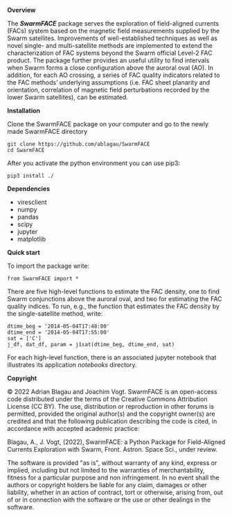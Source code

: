 **Overview**

The _**SwarmFACE**_ package serves the exploration of field-aligned currents 
(FACs) system based on the magnetic field measurements supplied by the Swarm 
satellites. Improvements of well-established techniques as well as novel 
single- and multi-satellite methods are implemented to extend 
the characterization of FAC systems beyond the Swarm official Level-2 FAC 
product. The package further provides an useful utility to find intervals 
when Swarm forms a close configuration above the auroral oval (AO). In 
addition, for each AO crossing, a series of FAC quality indicators related to the FAC methods’ 
underlying assumptions (i.e. FAC sheet planarity and orientation, correlation 
of magnetic field perturbations recorded by the lower Swarm satellites), can 
be estimated.

**Installation**

Clone the SwarmFACE package on your computer and 
go to the newly made SwarmFACE directory

    git clone https://github.com/ablagau/SwarmFACE
    cd SwarmFACE

After you activate the python environment you 
can use pip3:

`pip3 install ./`

**Dependencies**

* viresclient
* numpy
* pandas
* scipy
* jupyter
* matplotlib

**Quick start**

To import the package write:

    from SwarmFACE import *

There are five high-level functions to estimate the FAC 
density, one to find Swarm conjunctions above the auroral oval, 
and two for estimating the FAC quality indices. To run, e.g., the function that estimates the FAC density by the 
single-satellite method, write:

    dtime_beg = '2014-05-04T17:48:00'
    dtime_end = '2014-05-04T17:55:00'
    sat = ['C'] 
    j_df, dat_df, param = j1sat(dtime_beg, dtime_end, sat)

For each high-level function, there is an associated 
jupyter notebook that illustrates its application _notebooks_ 
directory.

**Copyright**

© 2022 Adrian Blagau and Joachim Vogt. SwarmFACE is an 
open-access code distributed under the terms of the 
Creative Commons Attribution License (CC BY). 
The use, distribution or reproduction in other forums is 
permitted, provided the original author(s) and the copyright 
owner(s) are credited and that the following publication 
describing the code is cited, in accordance with accepted 
academic practice:

Blagau, A., J. Vogt, (2022), SwarmFACE: a Python Package for 
Field-Aligned Currents Exploration with Swarm, Front. Astron. 
Space Sci., under review.

The software is provided "as is", without warranty of any kind, 
express or implied, including but not limited to the warranties 
of merchantability, fitness for a particular purpose and non 
infringement. In no event shall the authors or copyright 
holders be liable for any claim, damages or other liability, 
whether in an action of contract, tort or otherwise, 
arising from, out of or in connection with the software or 
the use or other dealings in the software.